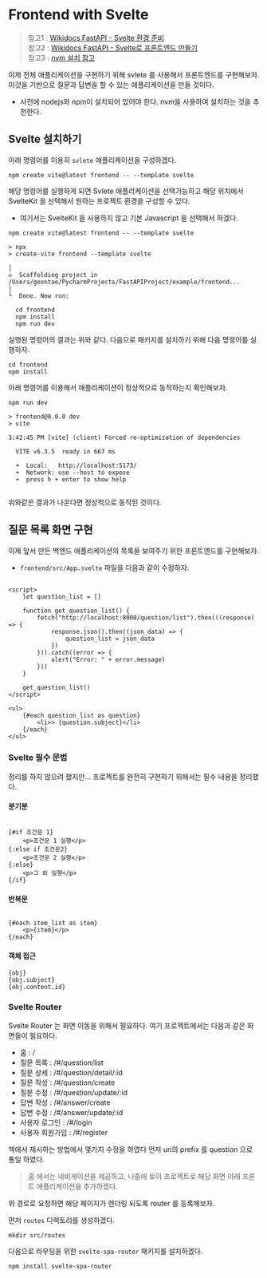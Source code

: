 # Frontend with Svelte

> 참고1 : [Wikidocs FastAPI - Svelte 환경 준비](https://wikidocs.net/175833)<br/>
> 참고2 : [Wikidocs FastAPI - Svelte로 프론트엔드 만들기](https://wikidocs.net/176328)<br/>
> 참고3 : [nvm 설치 참고](https://sukvvon.tistory.com/69)

이제 전체 애플리케이션을 구현하기 위해 svlete 를 사용해서 프론트엔드를 구현해보자. 이것을 기반으로 질문과 답변을 할 수 있는 애플리케이션을 만들 것이다.

- 사전에 nodejs와 npm이 설치되어 있어야 한다. nvm을 사용하여 설치하는 것을 추천한다.

## Svelte 설치하기

아래 명령어를 이용히 `svlete` 애플리케이션을 구성하겠다.

```shell
npm create vite@latest frontend -- --template svelte 
```

해당 명령어를 실행하게 되면 Svlete 애플리케이션을 선택가능하고 해당 위치에서 SvelteKit 을 선택해서 원하는 프로젝트 환경을 구성할 수 있다.

- 여기서는 SvelteKit 을 사용하지 않고 기본 Javascript 을 선택해서 하겠다.

```shell
npm create vite@latest frontend -- --template svelte 

> npx
> create-vite frontend --template svelte

│
◇  Scaffolding project in /Users/geontae/PycharmProjects/FastAPIProject/example/frontend...
│
└  Done. Now run:

  cd frontend
  npm install
  npm run dev
```

실행된 명령어의 결과는 위와 같다. 다음으로 패키지를 설치하기 위해 다음 명령어를 실행하자.

```shell
cd frontend
npm install
```

아래 명령어를 이용해서 애플리케이션이 정상적으로 동작하는지 확인해보자.

```shell
npm run dev

> frontend@0.0.0 dev
> vite

3:42:45 PM [vite] (client) Forced re-optimization of dependencies

  VITE v6.3.5  ready in 667 ms

  ➜  Local:   http://localhost:5173/
  ➜  Network: use --host to expose
  ➜  press h + enter to show help


```

위와같은 결과가 나온다면 정상적으로 동작된 것이다.

## 질문 목록 화면 구현

이제 앞서 만든 백엔드 애플리케이션의 목록을 보여주기 위한 프론트엔드를 구현해보자.

- `frontend/src/App.svelte` 파일을 다음과 같이 수정하자.

```sveltehtml

<script>
    let question_list = []

    function get_question_list() {
        fetch("http://localhost:8000/question/list").then(((response) => {
            response.json().then((json_data) => {
                question_list = json_data
            })
        })).catch((error => {
            alert("Error: " + error.message)
        }))
    }

    get_question_list()
</script>

<ul>
    {#each question_list as question}
        <li>> {question.subject}</li>
    {/each}
</ul>
```

### Svelte 필수 문법

정리를 하지 않으려 했지만... 프로젝트를 완전히 구현하기 위해서는 필수 내용을 정리했다.

#### 분기분

```sveltehtml

{#if 조건문 1}
    <p>조건문 1 실행</p>
{:else if 조건문2}
    <p>조건문 2 실행</p>
{:else}
    <p>그 외 실행</p>
{/if}
```

#### 반복문

```sveltehtml

{#each item_list as item}
    <p>{item}</p>
{/each}
```

#### 객체 접근

```sveltehtml
{obj}
{obj.subject}
{obj.content.id}
```

### Svelte Router

Svelte Router 는 화면 이동을 위해서 필요하다. 여기 프로젝트에서는 다음과 같은 화면들이 필요하다.

- 홈 : /
- 질문 목록 : /#/question/list
- 질문 상세 : /#/question/detail/:id
- 질문 작성 : /#/question/create
- 질문 수정 : /#/question/update/:id
- 답변 작성 : /#/answer/create
- 답변 수정 : /#/answer/update/:id
- 사용자 로그인 : /#/login
- 사용자 회원가입 : /#/register

책에서 제시하는 방법에서 몇가지 수정을 하였다 먼저 uri의 prefix 를 question 으로 통일 하였다.

> 홈 에서는 네비게이션을 제공하고, 나중에 토이 프로젝트로 해당 화면 아래 프론트 애플리케이션을 추가하겠다.

위 경로로 요청하면 해당 페이지가 렌더링 되도록 router 를 등록해보자.

먼저 `routes` 디렉토리를 생성하겠다.

```shell 
mkdir src/routes
```

다음으로 라우팅을 위한 `svelte-spa-router` 패키지를 설치하겠다.

```shell
npm install svelte-spa-router
```

